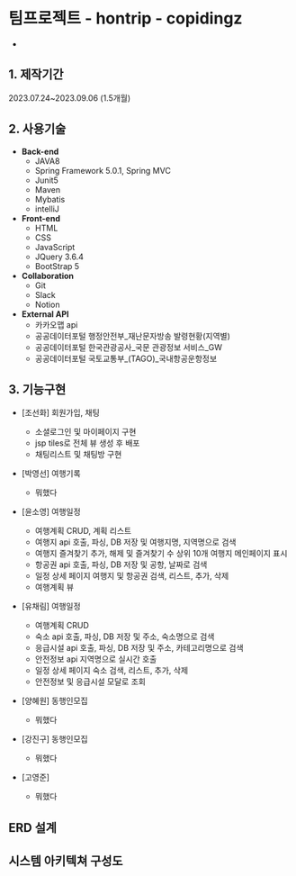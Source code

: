 # 팀프로젝트 - hontrip - copidingz
- 

## 1. 제작기간
2023.07.24~2023.09.06 (1.5개월)

## 2. 사용기술
- <strong>Back-end</strong>
  - JAVA8
  - Spring Framework 5.0.1, Spring MVC
  - Junit5
  - Maven 
  - Mybatis
  - intelliJ
- <strong>Front-end</strong>
  - HTML
  - CSS
  - JavaScript
  - JQuery 3.6.4
  - BootStrap 5
- <strong>Collaboration</strong>
  - Git
  - Slack
  - Notion
- <strong>External API</strong>
  - 카카오맵 api
  - 공공데이터포털 행정안전부_재난문자방송 발령현황(지역별)
  - 공공데이터포털 한국관광공사_국문 관광정보 서비스_GW
  - 공공데이터포털 국토교통부_(TAGO)_국내항공운항정보

## 3. 기능구현 
- [조선화] 회원가입, 채팅
  - 소셜로그인 및 마이페이지 구현
  - jsp tiles로 전체 뷰 생성 후 배포
  - 채팅리스트 및 채팅방 구현
  

- [박영선] 여행기록
    - 뭐했다
- [윤소영] 여행일정
    - 여행계획 CRUD, 계획 리스트
    - 여행지 api 호출, 파싱, DB 저장 및 여행지명, 지역명으로 검색 
    - 여행지 즐겨찾기 추가, 해제 및 즐겨찾기 수 상위 10개 여행지 메인페이지 표시 
    - 항공권 api 호출, 파싱, DB 저장 및 공항, 날짜로 검색
    - 일정 상세 페이지 여행지 및 항공권 검색, 리스트, 추가, 삭제
    - 여행계획 뷰 
   

- [유채림] 여행일정
     - 여행계획 CRUD
    - 숙소 api 호출, 파싱, DB 저장 및 주소, 숙소명으로 검색
    - 응급시설 api 호출, 파싱, DB 저장 및 주소, 카테고리명으로 검색
    - 안전정보 api 지역명으로 실시간 호출
    - 일정 상세 페이지 숙소 검색, 리스트, 추가, 삭제
    - 안전정보 및 응급시설 모달로 조회
- [양혜원] 동행인모집
    - 뭐했다 
- [강진구] 동행인모집
    - 뭐했다
- [고영준]
    - 뭐했다 

## ERD 설계

## 시스템 아키텍쳐 구성도

